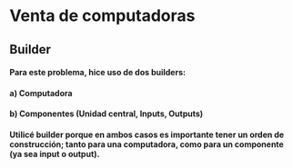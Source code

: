 # Venta de computadoras
## Builder
#### Para este problema, hice uso de dos builders:
####    a) Computadora
####    b) Componentes (Unidad central, Inputs, Outputs)

#### Utilicé builder porque en ambos casos es importante tener un orden de construcción; tanto para una computadora, como para un componente (ya sea input o output).